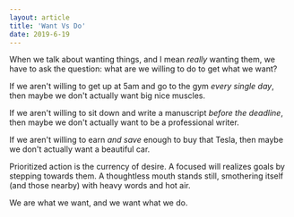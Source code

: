 ```yaml
---
layout: article
title: 'Want Vs Do'
date: 2019-6-19
---
```


When we talk about wanting things, and I mean _really_ wanting them, we have to ask the question: what are we willing to do to get what we want?

If we aren't willing to get up at 5am and go to the gym _every single day_, then maybe we don't actually want big nice muscles.

If we aren't willing to sit down and write a manuscript _before the deadline_, then maybe we don't actually want to be a professional writer.

If we aren't willing to earn _and save_ enough to buy that Tesla, then maybe we don't actually want a beautiful car.

Prioritized action is the currency of desire. A focused will realizes goals by stepping towards them. A thoughtless mouth stands still, smothering itself (and those nearby) with heavy words and hot air.

We are what we want, and we want what we do.
